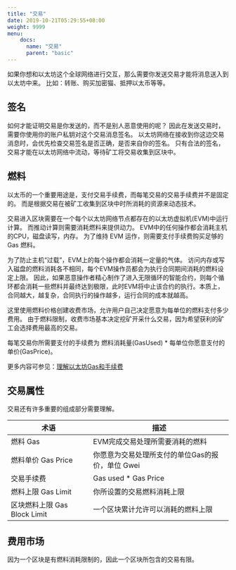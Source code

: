 ```yaml
---
title: "交易"
date: 2019-10-21T05:29:55+08:00
weight: 9999
menu:
    docs:
      name: "交易"
      parent: "basic"
---
```


如果你想和以太坊这个全球网络进行交互，那么需要你发送交易才能将消息送入到以太坊中来。
比如：转账、购买加密猫、抵押以太币等等。

## 签名

如何才能证明交易是你发送的，而不是别人恶意使用的呢？
因此在发送交易时，需要你使用你的账户私钥对这个交易消息签名。
以太坊网络在接收到你这边交易消息时，会优先检查交易签名是否正确，是否来自你的签名。
只有合法的签名，交易才能在以太坊网络中流动，等待矿工将交易收集到区块中。

## 燃料

以太币的一个重要用途是，支付交易手续费，而每笔交易的交易手续费并不是固定的。
而是根据交易在被矿工收集到区块中时所消耗的资源来动态技术。

交易进入区块需要在一个每个以太坊网络节点都存在的以太坊虚拟机(EVM)中运行计算。
而推动计算则需要消耗燃料来提供动力。
EVM中的任何操作都会消耗主机的CPU，磁盘读写，内存。
为了维持 EVM 运作，则需要支付手续费购买足够的 Gas 燃料。

为了防止主机“过载”，EVM上的每个操作都会消耗一定量的气体。
访问内存或写入磁盘的燃料消耗各不相同，每个EVM操作员都会为执行合同期间消耗的燃料设定上限。
因此，如果恶意操作者精心制作了进入无限循环的智能合约，则每个循环都会消耗一些燃料并最终达到极限，此时EVM将中止该合约的执行。本质上，合同越大，越复杂，合同执行的操作越多，运行合同的成本就越高。

这里使用燃料价格创建收费市场，允许用户自己决定愿意为每单位的燃料支付多少费用。
由于燃料限制，收费市场基本决定挖矿开采什么交易，因为希望获利的矿工会选择费用最高的交易。

每笔交易你所需要支付的手续费为 燃料消耗量(GasUsed) * 每单位你愿意支付的单价(GasPrice)。

更多内容可参见：[理解以太坊Gas和手续费](https://yushuangqi.com/dapps/ethereum-gas-and-fee.html)

## 交易属性

交易还有许多重要的组成部分需要理解。

|术语	|描述|
|---|---|
|燃料 Gas	| EVM完成交易处理所需要消耗的燃料|
|燃料单价 Gas Price	| 你愿意为交易处理所支付的单位Gas的报价，单位 Gwei|
|交易手续费|	Gas used * Gas Price|
|燃料上限 Gas Limit	|你所设置的交易燃料消耗上限|
|区块燃料上限 Gas Block Limit|一个区块累计允许可以消耗的燃料上限|

## 费用市场

因为一个区块是有燃料消耗限制的，因此一个区块所包含的交易有限。